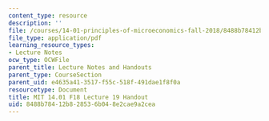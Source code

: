 ```yaml
---
content_type: resource
description: ''
file: /courses/14-01-principles-of-microeconomics-fall-2018/8488b78412b828536b048e2cae9a2cea_MIT14_01F18_handout19.pdf
file_type: application/pdf
learning_resource_types:
- Lecture Notes
ocw_type: OCWFile
parent_title: Lecture Notes and Handouts
parent_type: CourseSection
parent_uid: e4635a41-3517-f55c-518f-491dae1f8f0a
resourcetype: Document
title: MIT 14.01 F18 Lecture 19 Handout
uid: 8488b784-12b8-2853-6b04-8e2cae9a2cea
---
```

